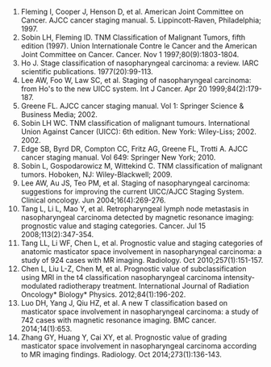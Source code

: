 1. Fleming I, Cooper J, Henson D, et al. American Joint Committee on Cancer. AJCC cancer staging manual. 5. Lippincott-Raven, Philadelphia; 1997.  
2. Sobin LH, Fleming ID. TNM Classification of Malignant Tumors, fifth edition (1997). Union Internationale Contre le Cancer and the American Joint Committee on Cancer. Cancer. Nov 1 1997;80(9):1803-1804.  
3. Ho J. Stage classification of nasopharyngeal carcinoma: a review. IARC scientific publications. 1977(20):99-113.  
4. Lee AW, Foo W, Law SC, et al. Staging of nasopharyngeal carcinoma: from Ho's to the new UICC system. Int J Cancer. Apr 20 1999;84(2):179-187.  
5. Greene FL. AJCC cancer staging manual. Vol 1: Springer Science & Business Media; 2002.  
6. Sobin LH WC. TNM classification of malignant tumours. International Union Against Cancer (UICC): 6th edition. New York: Wiley-Liss; 2002. 2002.  
7. Edge SB, Byrd DR, Compton CC, Fritz AG, Greene FL, Trotti A. AJCC cancer staging manual. Vol 649: Springer New York; 2010.  
8. Sobin L, Gospodarowicz M, Wittekind C. TNM classification of malignant tumors. Hoboken, NJ: Wiley-Blackwell; 2009.  
9. Lee AW, Au JS, Teo PM, et al. Staging of nasopharyngeal carcinoma: suggestions for improving the current UICC/AJCC Staging System. Clinical oncology. Jun 2004;16(4):269-276.  
10. Tang L, Li L, Mao Y, et al. Retropharyngeal lymph node metastasis in nasopharyngeal carcinoma detected by magnetic resonance imaging: prognostic value and staging categories. Cancer. Jul 15 2008;113(2):347-354.  
11. Tang LL, Li WF, Chen L, et al. Prognostic value and staging categories of anatomic masticator space involvement in nasopharyngeal carcinoma: a study of 924 cases with MR imaging. Radiology. Oct 2010;257(1):151-157.  
12. Chen L, Liu L-Z, Chen M, et al. Prognostic value of subclassification using MRI in the t4 classification nasopharyngeal carcinoma intensity-modulated radiotherapy treatment. International Journal of Radiation Oncology* Biology* Physics. 2012;84(1):196-202.  
13. Luo DH, Yang J, Qiu HZ, et al. A new T classification based on masticator space involvement in nasopharyngeal carcinoma: a study of 742 cases with magnetic resonance imaging. BMC cancer. 2014;14(1):653.  
14. Zhang GY, Huang Y, Cai XY, et al. Prognostic value of grading masticator space involvement in nasopharyngeal carcinoma according to MR imaging findings. Radiology. Oct 2014;273(1):136-143.